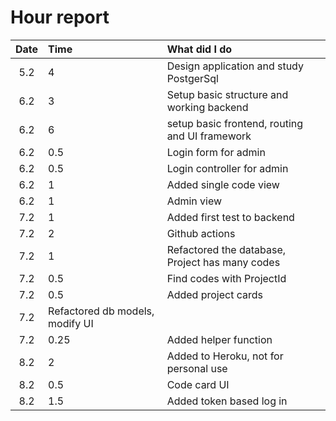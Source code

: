 # Hour report  

|Date|Time|What did I do|  
| :----:|:-----| :-----|
|5.2| 4| Design application and study PostgerSql|
|6.2| 3 | Setup basic structure and working backend|  
|6.2| 6 | setup basic frontend, routing and UI framework|  
|6.2| 0.5 | Login form for admin|  
|6.2| 0.5 | Login controller for admin|  
|6.2| 1 | Added single code view|  
|6.2| 1 | Admin view|  
|7.2| 1 | Added first test to backend|  
|7.2| 2 | Github actions|  
|7.2| 1 | Refactored the database, Project has many codes|  
|7.2| 0.5 | Find codes with ProjectId |  
|7.2| 0.5 | Added project cards|  
|7.2| Refactored db models, modify UI|  
|7.2| 0.25 | Added helper function|  
|8.2| 2 | Added to Heroku, not for personal use|  
|8.2| 0.5 | Code card UI |  
|8.2| 1.5 |Added token based log in |  
